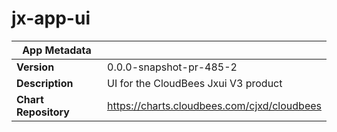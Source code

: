 # jx-app-ui

|App Metadata||
|---|---|
| **Version** | 0.0.0-snapshot-pr-485-2 |
| **Description** | UI for the CloudBees Jxui V3 product |
| **Chart Repository** | https://charts.cloudbees.com/cjxd/cloudbees |

